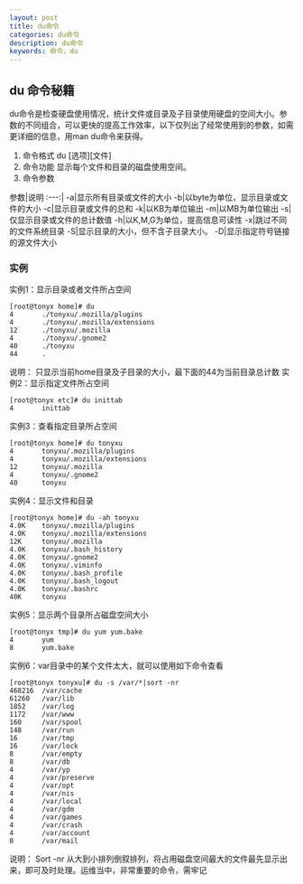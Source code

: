 ```yaml
---
layout: post
title: du命令
categories: du命令
description: du命令
keywords: 命令，du
---
```


## du 命令秘籍
du命令是检查硬盘使用情况，统计文件或目录及子目录使用硬盘的空间大小。参数的不同组合，可以更快的提高工作效率，以下仅列出了经常使用到的参数，如需更详细的信息，用man du命令来获得。

1. 命令格式
du [选项][文件]
2. 命令功能
显示每个文件和目录的磁盘使用空间。
3. 命令参数

参数|说明
:---:|
-a|显示所有目录或文件的大小
-b|以byte为单位，显示目录或文件的大小
-c|显示目录或文件的总和
-k|以KB为单位输出
-m|以MB为单位输出
-s|仅显示目录或文件的总计数值
-h|以K,M,G为单位，提高信息可读性
-x|跳过不同的文件系统目录
-S|显示目录的大小，但不含子目录大小。
-D|显示指定符号链接的源文件大小

### 实例
实例1：显示目录或者文件所占空间  
```
[root@tonyx home]# du
4       ./tonyxu/.mozilla/plugins
4       ./tonyxu/.mozilla/extensions
12      ./tonyxu/.mozilla
4       ./tonyxu/.gnome2
40      ./tonyxu
44      .
```
说明：
只显示当前home目录及子目录的大小，最下面的44为当前目录总计数
实例2：显示指定文件所占空间
```
[root@tonyx etc]# du inittab
4       inittab
```
实例3：查看指定目录所占空间
```
[root@tonyx home]# du tonyxu
4       tonyxu/.mozilla/plugins
4       tonyxu/.mozilla/extensions
12      tonyxu/.mozilla
4       tonyxu/.gnome2
40      tonyxu
```
实例4：显示文件和目录
```
[root@tonyx home]# du -ah tonyxu
4.0K    tonyxu/.mozilla/plugins
4.0K    tonyxu/.mozilla/extensions
12K     tonyxu/.mozilla
4.0K    tonyxu/.bash_history
4.0K    tonyxu/.gnome2
4.0K    tonyxu/.viminfo
4.0K    tonyxu/.bash_profile
4.0K    tonyxu/.bash_logout
4.0K    tonyxu/.bashrc
40K     tonyxu
```
实例5：显示两个目录所占磁盘空间大小
```
[root@tonyx tmp]# du yum yum.bake
4       yum
8       yum.bake
```
实例6：var目录中的某个文件太大，就可以使用如下命令查看
```
[root@tonyx tonyxu]# du -s /var/*|sort -nr
468216  /var/cache
61260   /var/lib
1852    /var/log
1172    /var/www
160     /var/spool
148     /var/run
16      /var/tmp
16      /var/lock
8       /var/empty
8       /var/db
4       /var/yp
4       /var/preserve
4       /var/opt
4       /var/nis
4       /var/local
4       /var/gdm
4       /var/games
4       /var/crash
4       /var/account
0       /var/mail
```
说明：
Sort -nr 从大到小排列倒叙排列，将占用磁盘空间最大的文件最先显示出来，即可及时处理。运维当中，非常重要的命令，需牢记
